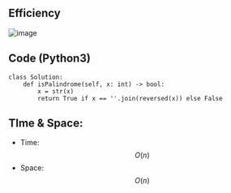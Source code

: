 ## Efficiency
![image](https://github.com/KCP17/Leetcode-solutions/assets/148914885/7fa5d604-c764-4ab3-b16f-d3499c731267)
## Code (Python3)
```python3 []
class Solution:
    def isPalindrome(self, x: int) -> bool:
        x = str(x)
        return True if x == ''.join(reversed(x)) else False
```
## TIme & Space:
* Time: $$O(n)$$
* Space: $$O(n)$$
